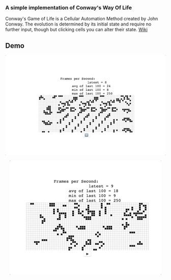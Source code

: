 ### A simple implementation of Conway's Way Of Life

Conway's Game of Life is a Cellular Automation Method created by John Conway. The evolution is determined by its initial state
and require no further input, though but clicking cells you can alter their state. [Wiki](https://en.wikipedia.org/wiki/Conway%27s_Game_of_Life)

## Demo

<p align="center">
  <img src="https://github.com/edgarzapeka/conway_way_of_life/blob/master/github-demo-assets/life_simulation.gif">
</p>

<p align="center">
  <img src="https://github.com/edgarzapeka/conway_way_of_life/blob/master/github-demo-assets/controlled_life.gif">
</p>
